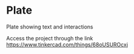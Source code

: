 # Plate
Plate showing text and interactions

Access the project through the link  https://www.tinkercad.com/things/68oUSUROcxj
